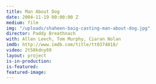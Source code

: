 ```yaml
---
title: Man About Dog
date: 2004-11-19 00:00:00 Z
medium: film
img: "/uploads/shaheen-baig-casting-man-about-dog.jpg"
director: Paddy Breathnach
with: Allen Leech, Tom Murphy, Ciaran Nolan
imdb: http://www.imdb.com/title/tt0374018/
video: 2t58kdny69
layout: project
is-in-production: 
is-featured: 
featured-image: 
---
```



